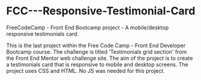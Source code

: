 # FCC---Responsive-Testimonial-Card
FreeCodeCamp - Front End Bootcamp project - A mobile/desktop responsive testimonials card. 

This is the last project within the Free Code Camp - Front End Developer Bootcamp course. The challenge is titled 'Testimonials grid section' from the Front End Mentor web challenge site. The aim of the project is to create a testimonials card that is responsive to mobile and desktop screens. The project uses CSS and HTML. No JS was needed for this project. 
